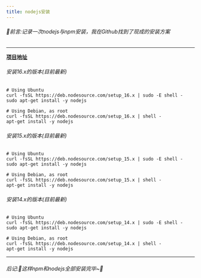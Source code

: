 ```yaml
---
title: nodejs安装
---
```

###### 🍋前言:记录一次nodejs与npm安装，我在Github找到了现成的安装方案  

---
**[项目地址](https://github.com/nodesource/distributions#debinstall)**  
###### 安装16.x的版本(目前最新)  

```shell
# Using Ubuntu
curl -fsSL https://deb.nodesource.com/setup_16.x | sudo -E shell -
sudo apt-get install -y nodejs

# Using Debian, as root
curl -fsSL https://deb.nodesource.com/setup_16.x | shell -
apt-get install -y nodejs
```
###### 安装15.x的版本(目前最新)  

```shell
# Using Ubuntu
curl -fsSL https://deb.nodesource.com/setup_15.x | sudo -E shell -
sudo apt-get install -y nodejs

# Using Debian, as root
curl -fsSL https://deb.nodesource.com/setup_15.x | shell -
apt-get install -y nodejs
```
###### 安装14.x的版本(目前最新)  

```shell
# Using Ubuntu
curl -fsSL https://deb.nodesource.com/setup_14.x | sudo -E shell -
sudo apt-get install -y nodejs

# Using Debian, as root
curl -fsSL https://deb.nodesource.com/setup_14.x | shell -
apt-get install -y nodejs
```
---
###### 后记:🍋这样npm和nodejs全部安装完毕~🍎